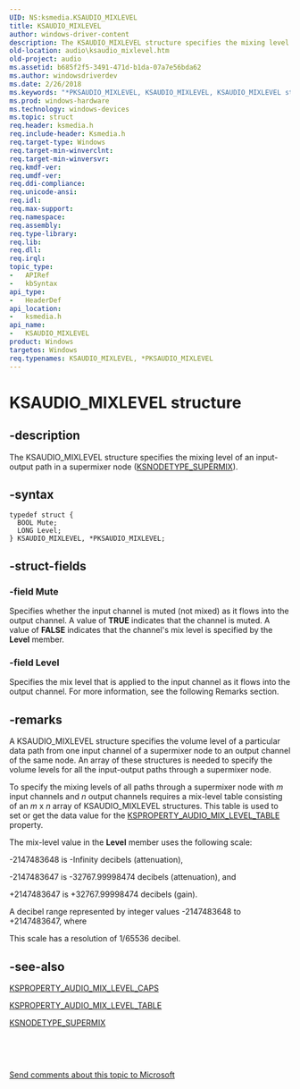 ```yaml
---
UID: NS:ksmedia.KSAUDIO_MIXLEVEL
title: KSAUDIO_MIXLEVEL
author: windows-driver-content
description: The KSAUDIO_MIXLEVEL structure specifies the mixing level of an input-output path in a supermixer node (KSNODETYPE_SUPERMIX).
old-location: audio\ksaudio_mixlevel.htm
old-project: audio
ms.assetid: b685f2f5-3491-471d-b1da-07a7e56bda62
ms.author: windowsdriverdev
ms.date: 2/26/2018
ms.keywords: "*PKSAUDIO_MIXLEVEL, KSAUDIO_MIXLEVEL, KSAUDIO_MIXLEVEL structure [Audio Devices], PKSAUDIO_MIXLEVEL, PKSAUDIO_MIXLEVEL structure pointer [Audio Devices], aud-prop_d80f29a4-4872-49cc-b1af-94b69be9c229.xml, audio.ksaudio_mixlevel, ksmedia/KSAUDIO_MIXLEVEL, ksmedia/PKSAUDIO_MIXLEVEL"
ms.prod: windows-hardware
ms.technology: windows-devices
ms.topic: struct
req.header: ksmedia.h
req.include-header: Ksmedia.h
req.target-type: Windows
req.target-min-winverclnt: 
req.target-min-winversvr: 
req.kmdf-ver: 
req.umdf-ver: 
req.ddi-compliance: 
req.unicode-ansi: 
req.idl: 
req.max-support: 
req.namespace: 
req.assembly: 
req.type-library: 
req.lib: 
req.dll: 
req.irql: 
topic_type:
-	APIRef
-	kbSyntax
api_type:
-	HeaderDef
api_location:
-	ksmedia.h
api_name:
-	KSAUDIO_MIXLEVEL
product: Windows
targetos: Windows
req.typenames: KSAUDIO_MIXLEVEL, *PKSAUDIO_MIXLEVEL
---
```


# KSAUDIO_MIXLEVEL structure


## -description


The KSAUDIO_MIXLEVEL structure specifies the mixing level of an input-output path in a supermixer node (<a href="https://msdn.microsoft.com/library/windows/hardware/ff537198">KSNODETYPE_SUPERMIX</a>).


## -syntax


````
typedef struct {
  BOOL Mute;
  LONG Level;
} KSAUDIO_MIXLEVEL, *PKSAUDIO_MIXLEVEL;
````


## -struct-fields




### -field Mute

Specifies whether the input channel is muted (not mixed) as it flows into the output channel. A value of <b>TRUE</b> indicates that the channel is muted. A value of <b>FALSE</b> indicates that the channel's mix level is specified by the <b>Level</b> member.


### -field Level

Specifies the mix level that is applied to the input channel as it flows into the output channel. For more information, see the following Remarks section.


## -remarks



A KSAUDIO_MIXLEVEL structure specifies the volume level of a particular data path from one input channel of a supermixer node to an output channel of the same node. An array of these structures is needed to specify the volume levels for all the input-output paths through a supermixer node.

To specify the mixing levels of all paths through a supermixer node with <i>m</i> input channels and <i>n</i> output channels requires a mix-level table consisting of an <i>m</i> x <i>n</i> array of KSAUDIO_MIXLEVEL structures. This table is used to set or get the data value for the <a href="https://msdn.microsoft.com/library/windows/hardware/ff537292">KSPROPERTY_AUDIO_MIX_LEVEL_TABLE</a> property.

The mix-level value in the <b>Level</b> member uses the following scale:

-2147483648 is -Infinity decibels (attenuation), 

 -2147483647 is -32767.99998474 decibels (attenuation), and

+2147483647 is +32767.99998474 decibels (gain).

A decibel range represented by integer values -2147483648 to +2147483647, where 

This scale has a resolution of 1/65536 decibel.




## -see-also

<a href="https://msdn.microsoft.com/library/windows/hardware/ff537291">KSPROPERTY_AUDIO_MIX_LEVEL_CAPS</a>



<a href="https://msdn.microsoft.com/library/windows/hardware/ff537292">KSPROPERTY_AUDIO_MIX_LEVEL_TABLE</a>



<a href="https://msdn.microsoft.com/library/windows/hardware/ff537198">KSNODETYPE_SUPERMIX</a>



 

 

<a href="mailto:wsddocfb@microsoft.com?subject=Documentation%20feedback [audio\audio]:%20KSAUDIO_MIXLEVEL structure%20 RELEASE:%20(2/26/2018)&amp;body=%0A%0APRIVACY STATEMENT%0A%0AWe use your feedback to improve the documentation. We don't use your email address for any other purpose, and we'll remove your email address from our system after the issue that you're reporting is fixed. While we're working to fix this issue, we might send you an email message to ask for more info. Later, we might also send you an email message to let you know that we've addressed your feedback.%0A%0AFor more info about Microsoft's privacy policy, see http://privacy.microsoft.com/en-us/default.aspx." title="Send comments about this topic to Microsoft">Send comments about this topic to Microsoft</a>

